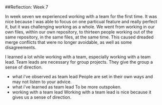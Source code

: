 ##Reflection: Week 7

In week seven we experienced working with a team for the first time. It was nice because I was able to focus on one particual feature and really perfect it, but it was challenging working as a whole. We went from working in our own files, within our own repository, to thirteen people working out of the same repository, in the same files, at the same time. This caused dreaded merge conflicts that were no longer avoidable, as well as some disagreements.

I learned a lot while working with a team, especially working with a team lead. Team leads are necessary for group projects. They give the group a sense of direction.

- what i've observed as team lead
People are set in their own ways and may not listen to your advice.
- what i've learned as team lead
To be more outspoken.
- working with a team lead
Working with a team lead is nice because it gives us a sense of direction. 
